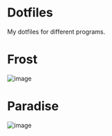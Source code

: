 # Dotfiles
My dotfiles for different programs.

# Frost
![image](https://user-images.githubusercontent.com/72155192/150627711-e0ca6e97-8c6b-457f-92cf-fac621b86180.png)

# Paradise
![image](https://user-images.githubusercontent.com/72155192/150627795-abb91907-8e52-4bfb-94db-62627dc7f311.png)
